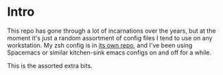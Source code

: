 Intro
=====

This repo has gone through a lot of incarnations over the years, but at the moment it's 
just a random assortment of config files I tend to use on any workstation. My zsh config
is in [its own repo](https://github.com/matthoffman/zdotdir), and I've been using 
Spacemacs or similar kitchen-sink emacs configs on and off for a while. 

This is the assorted extra bits. 
